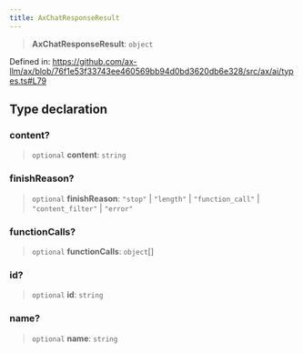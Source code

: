 ```yaml
---
title: AxChatResponseResult
---
```


> **AxChatResponseResult**: `object`

Defined in: https://github.com/ax-llm/ax/blob/76f1e53f33743ee460569bb94d0bd3620db6e328/src/ax/ai/types.ts#L79

## Type declaration

<a id="content"></a>

### content?

> `optional` **content**: `string`

<a id="finishReason"></a>

### finishReason?

> `optional` **finishReason**: `"stop"` \| `"length"` \| `"function_call"` \| `"content_filter"` \| `"error"`

<a id="functionCalls"></a>

### functionCalls?

> `optional` **functionCalls**: `object`[]

<a id="id"></a>

### id?

> `optional` **id**: `string`

<a id="name"></a>

### name?

> `optional` **name**: `string`
